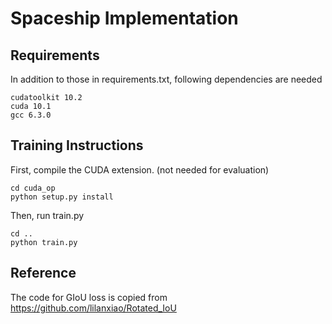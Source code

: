 # Spaceship Implementation

## Requirements
In addition to those in requirements.txt, following dependencies are needed

    cudatoolkit 10.2
    cuda 10.1
    gcc 6.3.0


## Training Instructions

First, compile the CUDA extension. (not needed for evaluation)

    cd cuda_op
    python setup.py install

Then, run train.py

    cd ..
    python train.py

## Reference
The code for GIoU loss is copied from https://github.com/lilanxiao/Rotated_IoU